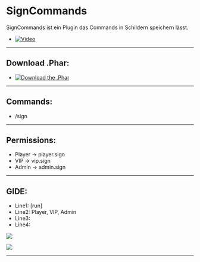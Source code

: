 # SignCommands
  SignCommands ist ein Plugin das Commands in Schildern speichern lässt.
  - [![Video](https://www.youtube.com/c/iTzFreeHD)](https://github.com/iTzFreeHD/SignCommands)
  --------------------

## Download .Phar: 
  - [![Download the .Phar](#)](https://github.com/iTzFreeHD/SignCommands)
--------------------

## Commands:
   
   - /sign
--------------------

## Permissions:
   - Player -> player.sign
   - VIP -> vip.sign
   - Admin -> admin.sign
--------------------

## GIDE:
   - Line1: [run]
   - Line2: Player, VIP, Admin
   - Line3: <Command>
   - Line4: <Beschreibung>
  
<img src="https://github.com/iTzFreeHD/SignCommands/blob/master/CommandSings.png?raw=true"></img>

<img src="https://github.com/iTzFreeHD/SignCommands/blob/master/Commandsigns1.png?raw=true"></img>

-------------------------------


